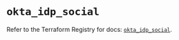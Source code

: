# `okta_idp_social`

Refer to the Terraform Registry for docs: [`okta_idp_social`](https://registry.terraform.io/providers/okta/okta/4.14.1/docs/resources/idp_social).
